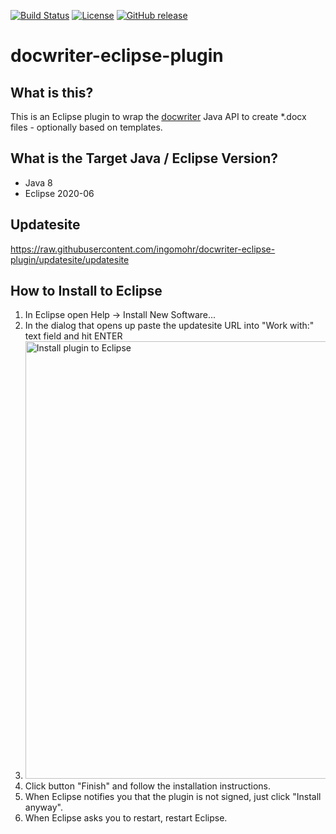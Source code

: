 [![Build Status](https://travis-ci.com/ingomohr/docwriter-eclipse-plugin.svg?branch=main)](https://travis-ci.com/ingomohr/docwriter-eclipse-plugin)
[![License](https://img.shields.io/badge/License-Apache%202.0-yellow.svg)](https://opensource.org/licenses/Apache-2.0)
[![GitHub release](https://img.shields.io/github/release/ingomohr/docwriter-eclipse-plugin.svg)](https://GitHub.com/ingomohr/docwriter-eclipse-plugin/releases/)

# docwriter-eclipse-plugin

## What is this?
This is an Eclipse plugin to wrap the [docwriter](https://github.com/ingomohr/docwriter) Java API to create *.docx files - optionally based on templates.

## What is the Target Java / Eclipse Version?
- Java 8
- Eclipse 2020-06

## Updatesite
https://raw.githubusercontent.com/ingomohr/docwriter-eclipse-plugin/updatesite/updatesite

## How to Install to Eclipse
1. In Eclipse open Help -> Install New Software...
2. In the dialog that opens up paste the updatesite URL into "Work with:" text field and hit ENTER
3. <img width="700" alt="Install plugin to Eclipse" src="https://user-images.githubusercontent.com/2838592/138778750-33af6e1e-bba6-46c2-92e4-ad909211cb2d.png">
4. Click button "Finish" and follow the installation instructions.
5. When Eclipse notifies you that the plugin is not signed, just click "Install anyway".
6. When Eclipse asks you to restart, restart Eclipse.
